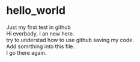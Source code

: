 # hello_world  
Just my first test in github  
Hi everbody, I an new here.  
try to understad how to use github saving my code.    
Add somrthing into this file.  
I go there again.
